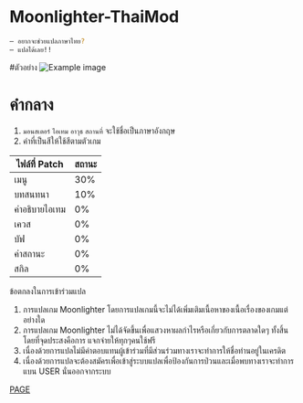# Moonlighter-ThaiMod
```sh
— อยากจะช่วยแปลภาษาไทย?
— แปลได้เลย!!
```

#ตัวอย่าง
![Example image](https://media.discordapp.net/attachments/1064554235452194957/1083051336385449984/image.png)

# คำกลาง 
  1. `มอนสเตอร์` `ไอเทม` `อาวุธ` `สถานที่` จะใช้ชื่อเป็นภาษาอังกฤษ
  2. คำที่เป็นสีให้ใช้สีตามตัวเกม

ไฟล์ที่ Patch | สถานะ
------------ | -------------
เมนู | 30%
บทสนทนา | 10%
คำอธิบายไอเทม | 0%
เควส | 0%
บัฟ | 0%
ค่าสถานะ | 0%
สกิล | 0%

ข้อตกลงในการเข้าร่วมแปล
1. การแปลเกม Moonlighter โดยการแปลเกมนี้จะไม่ได้เพิ่มเติมเนื้อหาของเนื้อเรื่องของเกมแต่อย่างใด
2. การแปลเกม Moonlighter ไม่ได้จัดขึ้นเพื่อแสวงหาผลกำไรหรือเกี่ยวกับการตลาดใดๆ ทั้งสิ้นโดยที่จุดประสงคือการ แจกจ่ายให้ทุกๆคนใช้ฟรี
3. เนื่องด้วยการแปลไม่มีค่าตอบแทนผู้เข้าร่วมที่มีส่วนร่วมทางเราจะทำการให้ชื่อท่านอยู่ในเครดิต
4. เนื่องด้วยการแปลจะต้องสมัครเพื่อเข้าสู่ระบบแปลเพื่อป้องกันการป่วนและเมื่อพบทางเราจะทำการแบน USER นั่นออกจากระบบ


[PAGE](https://www.facebook.com/ASniseEarth)

